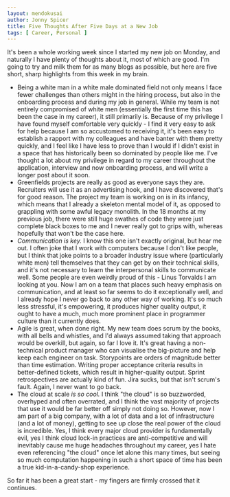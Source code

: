```yaml
---
layout: mendokusai
author: Jonny Spicer
title: Five Thoughts After Five Days at a New Job
tags: [ Career, Personal ]
---
```

It's been a whole working week since I started my new job on Monday, and naturally I have plenty of thoughts about it, most of which are good. I'm going to try and milk them for as
many blogs as possible, but here are five short, sharp highlights from this week in my brain.

- Being a white man in a white male dominated field not only means I face fewer challenges than others might in the hiring process, but also in the onboarding process and during my
job in general. While my team is not entirely compromised of white men (essentially the first time this has been the case in my career), it still primarily is. Because of my privilege
I have found myself comfortable very quickly - I find it very easy to ask for help because I am so accustomed to receiving it, it's been easy to establish a rapport with my colleagues
and have banter with them pretty quickly, and I feel like I have less to prove than I would if I didn't exist in a space that has historically been so dominated by people like me. I've
thought a lot about my privilege in regard to my career throughout the application, interview and now onboarding process, and will write a longer post about it soon.
- Greenfields projects are really as good as everyone says they are. Recruiters will use it as an advertising hook, and I have discovered that's for good reason. The project my team
is working on is in its infancy, which means that I already a skeleton mental model of it, as opposed to grappling with some awful legacy monolith. In the 18 months at my previous job,
there were still huge swathes of code they were just complete black boxes to me and I never really got to grips with, whereas hopefully that won't be the case here.
- *Communication is key.* I know this one isn't exactly original, but hear me out. I often joke that I work with computers because I don't like people, but I think that joke points to
a broader industry issue where (particularly white men) tell themselves that they can get by on their technical skills, and it's not necessary to learn the interpersonal skills to
communicate well. Some people are even weirdly proud of this - Linus Torvalds I am looking at you. Now I am on a team that places such heavy emphasis on communication, and at least so
far seems to do it exceptionally well, and I already hope I never go back to any other way of working. It's so much less stressful, it's empowering, it produces higher quality output,
it ought to have a much, much more prominent place in programmer culture than it currently does.
- Agile is great, when done right. My new team does scrum by the books, with all bells and whistles, and I'd always assumed taking that approach would be overkill, but again, so far I
love it. It's great having a non-technical product manager who can visualise the big-picture and help keep each engineer on task. Storypoints are orders of magnitude better than
time estimation. Writing proper acceptance criteria results in better-defined tickets, which result in higher-quality output. Sprint retrospectives are actually kind of fun. Jira
sucks, but that isn't scrum's fault. Again, I never want to go back.
- The cloud at scale *is so cool.* I think "the cloud" is so buzzworded, overhyped and often overrated, and I think the vast majority of projects that use it would be far better off
simply not doing so. However, now I am part of a big company, with a lot of data and a lot of infrastructure (and a lot of money), getting to see up close the real power of the cloud
is incredible. Yes, I think every major cloud provider is fundamentally evil, yes I think cloud lock-in practices are anti-competitive and will inevitably cause me huge headaches
throughout my career, yes I hate even referencing "the cloud" once let alone this many times, but seeing so much computation happening in such a short space of time has been a true
kid-in-a-candy-shop experience.

So far it has been a great start - my fingers are firmly crossed that it continues.
